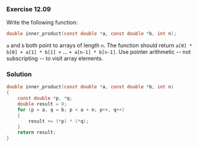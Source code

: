 ### Exercise 12.09
Write the following function:

```c
double inner_product(const double *a, const double *b, int n);
```

`a` and `b` both point to arrays of length `n`. The function should return
`a[0] * b[0] + a[1] * b[1] +` ... `+ a[n-1] * b[n-1]`. Use pointer arithmetic --
not subscripting -- to visit array elements.

### Solution

```c
double inner_product(const double *a, const double *b, int n)
{
    const double *p, *q;
    double result = 0;
    for (p = a, q = b; p < a + n; p++, q++)
    {
        result += (*p) * (*q);
    }
    return result;
}
```